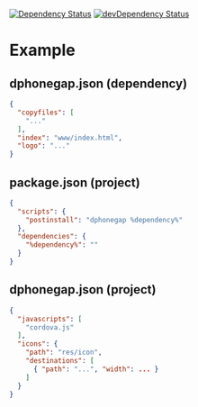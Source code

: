 [![Dependency Status](https://david-dm.org/dnode/dphonegap.svg)](https://david-dm.org/dnode/dphonegap)
[![devDependency Status](https://david-dm.org/dnode/dphonegap/dev-status.svg)](https://david-dm.org/dnode/dphonegap#info=devDependencies)

# Example
## dphonegap.json (dependency)
```json
{
  "copyfiles": [
    "..."
  ],
  "index": "www/index.html",
  "logo": "..."
}
```
## package.json (project)
```json
{
  "scripts": {
    "postinstall": "dphonegap %dependency%"
  },
  "dependencies": {
    "%dependency%": ""
  }
}
```
## dphonegap.json (project)
```json
{
  "javascripts": [
    "cordova.js"
  ],
  "icons": {
    "path": "res/icon",
    "destinations": [
      { "path": "...", "width": ... }
    ]
  }
}
```

